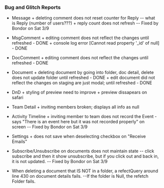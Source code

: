 ### Bug and Glitch Reports

- Message + deleting comment does not reset counter for Reply -- what is Reply (number of users???) + reply count does not refresh -- Fixed by Bondor on Sat 3/9

- MsgComment + editing comment does not reflect the changes until refreshed - DONE + console log error [Cannot read property '_id' of null] - DONE

- DocComment + editing comment does not reflect the changes until refreshed - DONE

- Document + deleting document by going into folder, doc detail, delete does not update folder until refreshed - DONE + edit document did not reflect the changes on staging are just modal; until refreshed - DONE

- DnD + styling of preview need to improve + preview dissapears on safari

- Team Detail + inviting members broken; displays all info as null

- Activity Timeline + inviting member to team does not record the Event - says "There is an event here but it was not recorded properly" on screen -- Fixed by Bondor on Sat 3/9

- Settings + does not save when deselecting checkbox on "Receive Emails"

- Subscribe/Unsubscribe on documents does not maintain state -- click subscribe and then it show unsubscribe, but if you click out and back in, it is not updated. -- Fixed by Bondor on Sat 3/9

- When deleting a document that IS NOT in a folder, a refectQuery around line 430 on document details fails. --If the folder is Null, the refetch Folder fails.
